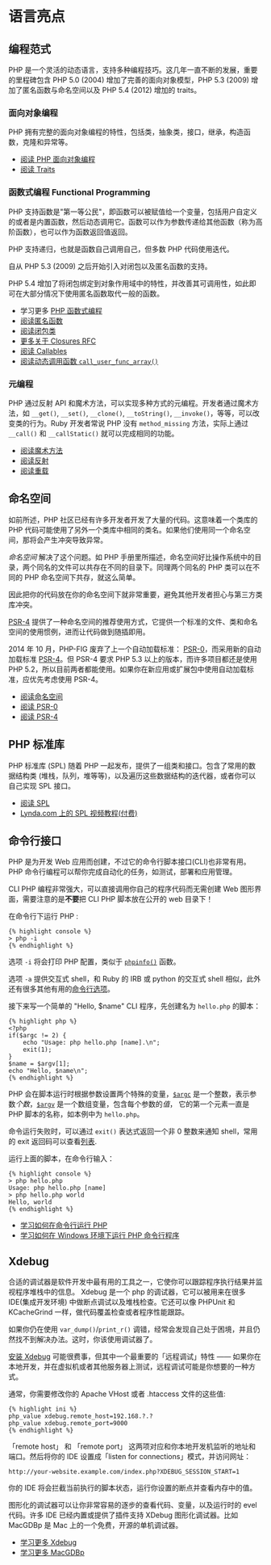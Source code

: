 # 语言亮点

## 编程范式

PHP 是一个灵活的动态语言，支持多种编程技巧。这几年一直不断的发展，重要的里程碑包含 PHP 5.0 (2004) 增加了完善的面向对象模型，PHP 5.3 (2009) 增加了匿名函数与命名空间以及 PHP 5.4 (2012) 增加的 traits。

### 面向对象编程

PHP 拥有完整的面向对象编程的特性，包括类，抽象类，接口，继承，构造函数，克隆和异常等。

* [阅读 PHP 面向对象编程][oop]
* [阅读 Traits][traits]

### 函数式编程 Functional Programming

PHP 支持函数是"第一等公民"，即函数可以被赋值给一个变量，包括用户自定义的或者是内置函数，然后动态调用它。函数可以作为参数传递给其他函数（称为高阶函数），也可以作为函数返回值返回。

PHP 支持递归，也就是函数自己调用自己，但多数 PHP 代码使用迭代。

自从 PHP 5.3 (2009) 之后开始引入对闭包以及匿名函数的支持。

PHP 5.4 增加了将闭包绑定到对象作用域中的特性，并改善其可调用性，如此即可在大部分情况下使用匿名函数取代一般的函数。

* 学习更多 [PHP 函数式编程](http://laravel-china.github.io/php-the-right-way/pages/Functional-Programming.html)
* [阅读匿名函数][anonymous-functions]
* [阅读闭包类][closure-class]
* [更多关于 Closures RFC][closures-rfc]
* [阅读 Callables][callables]
* [阅读动态调用函数 `call_user_func_array()`][call-user-func-array]

### 元编程

PHP 通过反射 API 和魔术方法，可以实现多种方式的元编程。开发者通过魔术方法，如 `__get()`, `__set()`, `__clone()`, `__toString()`, `__invoke()`，等等，可以改变类的行为。Ruby 开发者常说 PHP 没有 `method_missing` 方法，实际上通过 `__call()` 和 `__callStatic()` 就可以完成相同的功能。

* [阅读魔术方法][magic-methods]
* [阅读反射][reflection]
* [阅读重载][overloading]


[oop]: http://php.net/language.oop5
[traits]: http://php.net/language.oop5.traits
[anonymous-functions]: http://php.net/functions.anonymous
[closure-class]: http://php.net/class.closure
[closures-rfc]: https://wiki.php.net/rfc/closures
[callables]: http://php.net/language.types.callable
[call-user-func-array]: http://php.net/function.call-user-func-array
[magic-methods]: http://php.net/language.oop5.magic
[reflection]: http://php.net/intro.reflection
[overloading]: http://php.net/language.oop5.overloading

## 命名空间

如前所述，PHP 社区已经有许多开发者开发了大量的代码。这意味着一个类库的 PHP 代码可能使用了另外一个类库中相同的类名。如果他们使用同一个命名空间，那将会产生冲突导致异常。

_命名空间_ 解决了这个问题。如 PHP 手册里所描述，命名空间好比操作系统中的目录，两个同名的文件可以共存在不同的目录下。同理两个同名的 PHP 类可以在不同的 PHP 命名空间下共存，就这么简单。

因此把你的代码放在你的命名空间下就非常重要，避免其他开发者担心与第三方类库冲突。

[PSR-4][psr4] 提供了一种命名空间的推荐使用方式，它提供一个标准的文件、类和命名空间的使用惯例，进而让代码做到随插即用。

2014 年 10 月，PHP-FIG 废弃了上一个自动加载标准： [PSR-0][psr0]，而采用新的自动加载标准 [PSR-4][psr4]。但 PSR-4 要求 PHP 5.3 以上的版本，而许多项目都还是使用 PHP 5.2，所以目前两者都能使用。如果你在新应用或扩展包中使用自动加载标准，应优先考虑使用 PSR-4。

* [阅读命名空间][namespaces]
* [阅读 PSR-0][psr0]
* [阅读 PSR-4][psr4]


[namespaces]: http://php.net/language.namespaces
[psr0]: https://github.com/php-fig/fig-standards/blob/master/accepted/PSR-0.md
[psr4]: https://github.com/php-fig/fig-standards/blob/master/accepted/PSR-4-autoloader.md

## PHP 标准库

PHP 标准库 (SPL) 随着 PHP 一起发布，提供了一组类和接口。包含了常用的数据结构类 (堆栈，队列，堆等等)，以及遍历这些数据结构的迭代器，或者你可以自己实现 SPL 接口。

* [阅读 SPL][spl]
* [Lynda.com 上的 SPL 视频教程(付费)][spllynda]

[spl]: http://php.net/book.spl
[spllynda]: http://www.lynda.com/PHP-tutorials/Up-Running-Standard-PHP-Library/175038-2.html

## 命令行接口

PHP 是为开发 Web 应用而创建，不过它的命令行脚本接口(CLI)也非常有用。PHP 命令行编程可以帮你完成自动化的任务，如测试，部署和应用管理。

CLI PHP 编程非常强大，可以直接调用你自己的程序代码而无需创建 Web 图形界面，需要注意的是**不要**把 CLI PHP 脚本放在公开的 web 目录下！

在命令行下运行 PHP :

```
{% highlight console %}
> php -i
{% endhighlight %}
```

选项 `-i` 将会打印 PHP 配置，类似于 [`phpinfo()`][phpinfo] 函数。

选项 `-a` 提供交互式 shell，和 Ruby 的 IRB 或 python 的交互式 shell 相似，此外还有很多其他有用的[命令行选项][cli-options]。

接下来写一个简单的 "Hello, $name" CLI 程序，先创建名为 `hello.php` 的脚本：

```
{% highlight php %}
<?php
if($argc != 2) {
    echo "Usage: php hello.php [name].\n";
    exit(1);
}
$name = $argv[1];
echo "Hello, $name\n";
{% endhighlight %}
```

PHP 会在脚本运行时根据参数设置两个特殊的变量，[`$argc`][argc] 是一个整数，表示参数*个数*，[`$argv`][argv] 是一个数组变量，包含每个参数的*值*，
它的第一个元素一直是 PHP 脚本的名称，如本例中为 `hello.php`。

命令运行失败时，可以通过 `exit()` 表达式返回一个非 0 整数来通知 shell，常用的 exit 返回码可以查看[列表][exit-codes].

运行上面的脚本，在命令行输入：

```
{% highlight console %}
> php hello.php
Usage: php hello.php [name]
> php hello.php world
Hello, world
{% endhighlight %}
```

 * [学习如何在命令行运行 PHP][php-cli]
 * [学习如何在 Windows 环境下运行 PHP 命令行程序][php-cli-windows]

[phpinfo]: http://php.net/function.phpinfo
[cli-options]: http://php.net/features.commandline.options
[argc]: http://php.net/reserved.variables.argc
[argv]: http://php.net/reserved.variables.argv
[exit-codes]: http://www.gsp.com/cgi-bin/man.cgi?section=3&amp;topic=sysexits
[php-cli]: http://php.net/features.commandline
[php-cli-windows]: http://php.net/install.windows.commandline

## Xdebug

合适的调试器是软件开发中最有用的工具之一，它使你可以跟踪程序执行结果并监视程序堆栈中的信息。
Xdebug 是一个 php 的调试器，它可以被用来在很多 IDE(集成开发环境) 中做断点调试以及堆栈检查。它还可以像 PHPUnit 和 KCacheGrind 一样，做代码覆盖检查或者程序性能跟踪。

如果你仍在使用 `var_dump()`/`print_r()` 调错，经常会发现自己处于困境，并且仍然找不到解决办法。这时，你该使用调试器了。

[安装 Xdebug][xdebug-install] 可能很费事，但其中一个最重要的「远程调试」特性 —— 如果你在本地开发，并在虚拟机或者其他服务器上测试，远程调试可能是你想要的一种方式。

通常，你需要修改你的 Apache VHost 或者 .htaccess 文件的这些值:

```
{% highlight ini %}
php_value xdebug.remote_host=192.168.?.?
php_value xdebug.remote_port=9000
{% endhighlight %}
```

「remote host」 和 「remote port」 这两项对应和你本地开发机监听的地址和端口。然后将你的 IDE 设置成「listen for connections」模式，并访问网址：

    http://your-website.example.com/index.php?XDEBUG_SESSION_START=1

你的 IDE 将会拦截当前执行的脚本状态，运行你设置的断点并查看内存中的值。

图形化的调试器可以让你非常容易的逐步的查看代码、变量，以及运行时的 evel 代码。许多 IDE 已经内置或提供了插件支持 XDebug 图形化调试器。比如 MacGDBp 是 Mac 上的一个免费，开源的单机调试器。

 * [学习更多 Xdebug][xdebug-docs]
 * [学习更多 MacGDBp][macgdbp-install]


[xdebug-install]: http://xdebug.org/docs/install
[xdebug-docs]: http://xdebug.org/docs/
[macgdbp-install]: http://www.bluestatic.org/software/macgdbp/